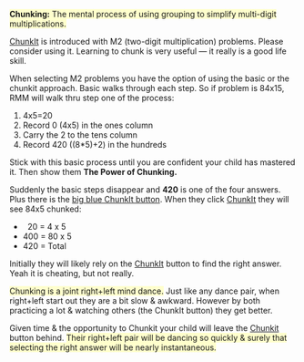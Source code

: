 <p><span style="background-color:#ffffcc"><b>Chunking:</b> The mental process of using grouping to simplify multi-digit multiplications.</span></p>

<p><u>ChunkIt</u> is introduced with M2 (two-digit multiplication) problems. Please consider using it. Learning to chunk is very useful &#151; it really is a good life skill.</p>

<p>When selecting M2 problems you have the option of using the basic or the chunkit approach. Basic walks through each step. So if problem is 84x15, RMM will walk thru step one of the process:
<ol>
<li>4x5=20</li>
<li>Record 0 (4x5) in the ones column</li>
<li>Carry the 2 to the tens column</li>
<li>Record 420 ((8*5)+2) in the hundreds
</ol>
</p>

<p>Stick with this basic process until you are confident your child has mastered it. Then show them <b>The Power of Chunking.</b></p>

<p>Suddenly the basic steps disappear and <b>420</b> is one of the four answers. Plus there is the <u>big blue ChunkIt button</u>. When they click <u>ChunkIt</u> they will see 84x5 chunked:
<ul>
<li>&nbsp;&nbsp;20 = 4 x 5</li>
<li>400 = 80 x 5</li>
<li>420 = Total</li>
</ul>
</p>

<p>Initially they will likely rely on the <u>ChunkIt</u> button to find the right answer. Yeah it is cheating, but not really.

<p><span style="background-color:#ffffcc">Chunking is a joint right+left mind dance.</span> Just like any dance pair, when right+left start out they are a bit slow &amp; awkward. However by both practicing a lot &amp; watching others (the ChunkIt button) they get better.</p>

<p>Given time &amp; the opportunity to Chunkit your child will leave the <u>Chunkit</u> button behind. <span style="background-color:#ffffcc">Their right+left pair will be dancing so quickly &amp; surely that selecting the right answer will be nearly instantaneous.</span></p>
